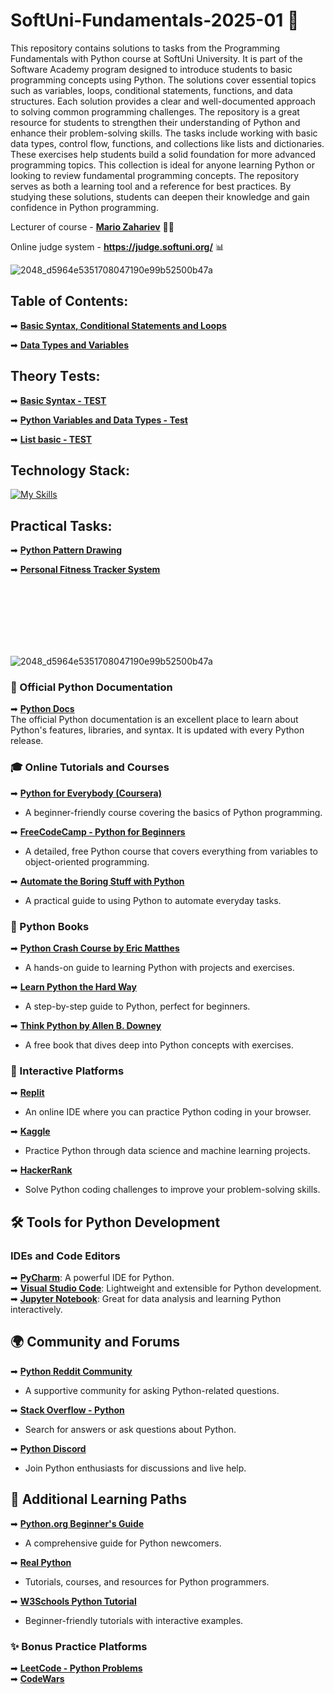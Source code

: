 # SoftUni-Fundamentals-2025-01 🏫

This repository contains solutions to tasks from the Programming Fundamentals with Python course at SoftUni University. It is part of the Software Academy program designed to introduce students to basic programming concepts using Python. The solutions cover essential topics such as variables, loops, conditional statements, functions, and data structures. Each solution provides a clear and well-documented approach to solving common programming challenges. The repository is a great resource for students to strengthen their understanding of Python and enhance their problem-solving skills. The tasks include working with basic data types, control flow, functions, and collections like lists and dictionaries. These exercises help students build a solid foundation for more advanced programming topics. This collection is ideal for anyone learning Python or looking to review fundamental programming concepts. The repository serves as both a learning tool and a reference for best practices. By studying these solutions, students can deepen their knowledge and gain confidence in Python programming.

Lecturer of course - **[Mario Zahariev](https://www.linkedin.com/in/mario-zahariev-753a7b202/)** 🐱‍🚀
 
Online judge system - **https://judge.softuni.org/** 📊 
  
![2048_d5964e5351708047190e99b52500b47a](https://github.com/zahariev-webbersof/python-fundamentals-05-2024/assets/68993494/119a51ec-0428-4da7-801f-462140fb9cc7)
  
## Table of Contents: 
➡ [**Basic Syntax, Conditional Statements and Loops**]() 

➡ [**Data Types and Variables**](https://github.com/zahariev-webbersof/python-fundamentals-01-2025/tree/main/data_types_and_variables)
 
## Theory Тests:
➡ [**Basic Syntax - TEST**](https://github.com/zahariev-webbersof/python-fundamentals-01-2025/blob/main/TEST%20-%20Basic%20Syntax,%20Conditional%20Statements,%20and%20Loops.md)

➡ [**Python Variables and Data Types - Test**](https://github.com/zahariev-webbersof/python-fundamentals-01-2025/blob/main/Python%20Variables%20and%20Data%20Types%20-%20Test.md)

➡ [**List basic - TEST**](https://github.com/zahariev-webbersof/python-fundamentals-01-2025/blob/main/List%20basic%20%20-%20TEST.md)
 
## Technology Stack:  
[![My Skills](https://skillicons.dev/icons?i=python,django,postgresql,git,html,css,linux,apple,windows&theme=light)](https://skillicons.dev)

## Practical Tasks: 
➡ [**Python Pattern Drawing**](https://github.com/zahariev-webbersof/python-fundamentals-01-2025/blob/main/Python%20Pattern%20Drawing%20Project.md)

➡ [**Personal Fitness Tracker System**](https://github.com/zahariev-webbersof/python-fundamentals-01-2025/blob/main/Personal%20Fitness%20Tracker%20System.md)

<br>

</br>
<br>

</br>
<br>

</br>


![2048_d5964e5351708047190e99b52500b47a](https://pythonresource.net/static/main/logo4.png)


### 🌟 Official Python Documentation
➡  **[Python Docs](https://docs.python.org/3/)**  
  The official Python documentation is an excellent place to learn about Python's features, libraries, and syntax. It is updated with every Python release.

### 🎓 Online Tutorials and Courses
➡  **[Python for Everybody (Coursera)](https://www.coursera.org/specializations/python)**
   - A beginner-friendly course covering the basics of Python programming.
     
➡  **[FreeCodeCamp - Python for Beginners](https://www.freecodecamp.org/news/python-tutorial-for-beginners/)**  
   - A detailed, free Python course that covers everything from variables to object-oriented programming.
     
➡  **[Automate the Boring Stuff with Python](https://automatetheboringstuff.com/)**
   - A practical guide to using Python to automate everyday tasks.

### 📖 Python Books
➡  **[Python Crash Course by Eric Matthes](https://nostarch.com/pythoncrashcourse2e)**  
   - A hands-on guide to learning Python with projects and exercises.
     
➡  **[Learn Python the Hard Way](https://learnpythonthehardway.org/)**  
   - A step-by-step guide to Python, perfect for beginners.
     
➡  **[Think Python by Allen B. Downey](https://greenteapress.com/wp/think-python-2e/)**  
   - A free book that dives deep into Python concepts with exercises.

### 🧩 Interactive Platforms
➡  **[Replit](https://replit.com/)**  
   - An online IDE where you can practice Python coding in your browser.
     
➡  **[Kaggle](https://www.kaggle.com/)**  
   - Practice Python through data science and machine learning projects.
     
➡  **[HackerRank](https://www.hackerrank.com/domains/tutorials/10-days-of-python)**  
   - Solve Python coding challenges to improve your problem-solving skills.

## 🛠 Tools for Python Development
### IDEs and Code Editors
➡  **[PyCharm](https://www.jetbrains.com/pycharm/)**: A powerful IDE for Python.  
➡  **[Visual Studio Code](https://code.visualstudio.com/)**: Lightweight and extensible for Python development.  
➡  **[Jupyter Notebook](https://jupyter.org/)**: Great for data analysis and learning Python interactively.

## 🌍 Community and Forums
➡  **[Python Reddit Community](https://www.reddit.com/r/learnpython/)**  
   - A supportive community for asking Python-related questions.
     
➡  **[Stack Overflow - Python](https://stackoverflow.com/questions/tagged/python)**  
   - Search for answers or ask questions about Python.
     
➡  **[Python Discord](https://pythondiscord.com/)**  
   - Join Python enthusiasts for discussions and live help.

## 🎯 Additional Learning Paths
➡  **[Python.org Beginner's Guide](https://wiki.python.org/moin/BeginnersGuide)**  
   - A comprehensive guide for Python newcomers.
     
➡  **[Real Python](https://realpython.com/)**  
   - Tutorials, courses, and resources for Python programmers.
     
➡  **[W3Schools Python Tutorial](https://www.w3schools.com/python/)**  
   - Beginner-friendly tutorials with interactive examples.

### ✨ Bonus Practice Platforms
➡  **[LeetCode - Python Problems](https://leetcode.com/problemset/all/?difficulty=EASY&page=1&tag=python)**  
➡  **[CodeWars](https://www.codewars.com/)**  

